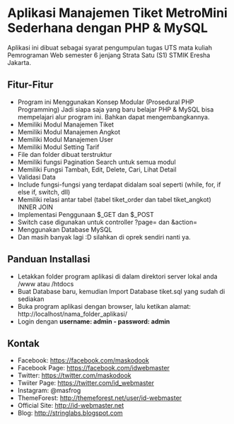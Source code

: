 # Aplikasi Manajemen Tiket MetroMini Sederhana dengan PHP & MySQL
Aplikasi ini dibuat sebagai syarat pengumpulan tugas UTS mata kuliah Pemrograman Web semester 6 jenjang Strata Satu (S1) STMIK Eresha Jakarta.

## Fitur-Fitur
- Program ini Menggunakan Konsep Modular (Prosedural PHP Programming)
Jadi siapa saja yang baru belajar PHP & MySQL bisa mempelajari alur program ini. Bahkan dapat mengembangkannya.
- Memiliki Modul Manajemen Tiket
- Memiliki Modul Manajemen Angkot
- Memiliki Modul Manajemen User
- Memiliki Modul Setting Tarif
- File dan folder dibuat terstruktur
- Memiliki fungsi Pagination Search untuk semua modul
- Memiliki Fungsi Tambah, Edit, Delete, Cari, Lihat Detail
- Validasi Data
- Include fungsi-fungsi yang terdapat didalam soal seperti (while, for, if else if, switch, dll)
- Memiliki relasi antar tabel (tabel tiket_order dan tabel tiket_angkot) INNER JOIN
- Implementasi Penggunaan $_GET dan $_POST
- Switch case digunakan untuk controller ?page= dan &action=
- Menggunakan Database MySQL
- Dan masih banyak lagi :D silahkan di oprek sendiri nanti ya.

## Panduan Installasi
- Letakkan folder program aplikasi di dalam direktori server lokal anda /www atau /htdocs
- Buat Database baru, kemudian Import Database tiket.sql yang sudah di sediakan
- Buka program aplikasi dengan browser, lalu ketikan alamat: http://localhost/nama_folder_aplikasi/
- Login dengan <b>username: admin - password: admin</b>

## Kontak
- Facebook: https://facebook.com/maskodook
- Facebook Page: https://facebook.com/idwebmaster
- Twitter: https://twitter.com/maskodook
- Twiiter Page: https://twitter.com/id_webmaster
- Instagram: @masfrog
- ThemeForest: http://themeforest.net/user/id-webmaster
- Official Site: http://id-webmaster.net
- Blog: http://stringlabs.blogspot.com
